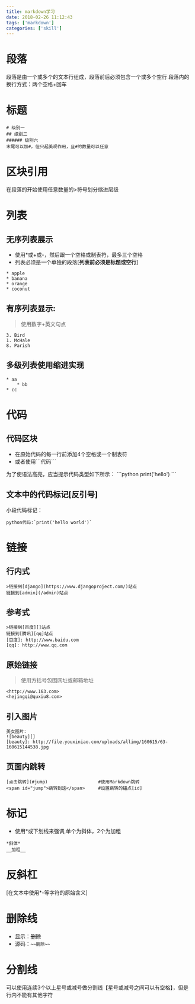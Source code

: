 ```yaml
---
title: markdown学习
date: 2018-02-26 11:12:43
tags: ['markdown']
categories: ['skill']
---
```

# 段落
段落是由一个或多个的文本行组成，段落前后必须包含一个或多个空行
段落内的换行方式：两个空格+回车

# 标题
```
# 级别一
## 级别二
###### 级别六
末尾可以加#，但只起美观作用，且#的数量可以任意
```

# 区块引用
在段落的开始使用任意数量的>符号划分缩进层级

# 列表
## 无序列表展示

* 使用*或+或-，然后跟一个空格或制表符，最多三个空格
* 列表必须是一个单独的段落[__列表前必须是标题或空行__]

```
* apple 
* banana 
* orange 
* coconut 
```
## 有序列表显示:
>使用数字+英文句点

```
3. Bird 
1. McHale 
8. Parish
```
## 多级列表使用缩进实现 
```
* aa  
    * bb  
* cc  
```
# 代码
## 代码区块

* 在原始代码的每一行前添加4个空格或一个制表符
* 或者使用\`\`\`代码\`\`\`

为了使语法高亮，应当提示代码类型如下所示：
\`\`\`python
print('hello')
\`\`\`
## 文本中的代码标记[反引号]
小段代码标记：
``` 
python代码:`print('hello world')` 
```
# 链接
## 行内式
```
>链接到[django](https://www.djangoproject.com/)站点 
链接到[admin](/admin)站点
```
## 参考式
```
>链接到[百度][]站点 
链接到[腾讯][qq]站点
[百度]: http://www.baidu.com
[qq]: http://www.qq.com
```
## 原始链接
> 使用方括号包围网址或邮箱地址

```
<http://www.163.com> 
<hejingqi@quxiu8.com>
```
## 引入图片
```
美女图片: 
![beauty][]
[beauty]: http://file.youxiniao.com/uploads/allimg/160615/63-160615144538.jpg
```

## 页面内跳转
```
[点击跳转](#jump)                   #使用Markdown跳转
<span id="jump">跳转到这</span>     #设置跳转的锚点[id]
```

# 标记
* 使用*或下划线来强调,单个为斜体，2个为加粗
```
*斜体* 
__加粗__
```

# 反斜杠
[在文本中使用*-等字符的原始含义]

# 删除线
* 显示：~~删除~~
* 源码：`~~删除~~`

# 分割线
可以使用连续3个以上星号或减号做分割线【星号或减号之间可以有空格】，但是行内不能有其他字符
